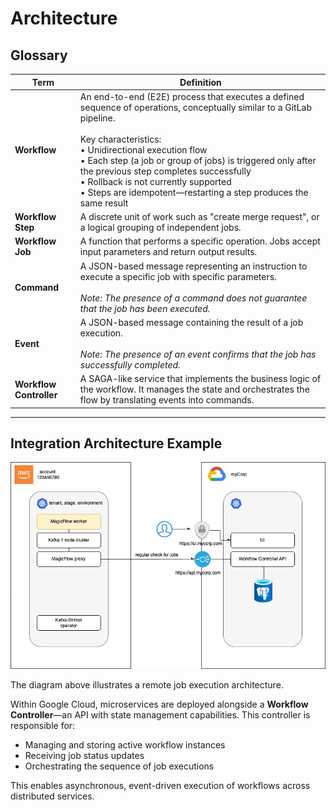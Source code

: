 # Architecture

## Glossary

| **Term**             | **Definition** |
|----------------------|----------------|
| **Workflow**         | An end-to-end (E2E) process that executes a defined sequence of operations, conceptually similar to a GitLab pipeline. <br><br>Key characteristics:<br>• Unidirectional execution flow<br>• Each step (a job or group of jobs) is triggered only after the previous step completes successfully<br>• Rollback is not currently supported<br>• Steps are idempotent—restarting a step produces the same result |
| **Workflow Step**    | A discrete unit of work such as "create merge request", or a logical grouping of independent jobs. |
| **Workflow Job**     | A function that performs a specific operation. Jobs accept input parameters and return output results. |
| **Command**          | A JSON-based message representing an instruction to execute a specific job with specific parameters. <br><br>_Note: The presence of a command does not guarantee that the job has been executed._ |
| **Event**            | A JSON-based message containing the result of a job execution. <br><br>_Note: The presence of an event confirms that the job has successfully completed._ |
| **Workflow Controller** | A SAGA-like service that implements the business logic of the workflow. It manages the state and orchestrates the flow by translating events into commands. |

---

## Integration Architecture Example

![High-level integration architecture](./../assets/magicflow.webp)

The diagram above illustrates a remote job execution architecture.

Within Google Cloud, microservices are deployed alongside a **Workflow Controller**—an API with state management capabilities. This controller is responsible for:

- Managing and storing active workflow instances
- Receiving job status updates
- Orchestrating the sequence of job executions

This enables asynchronous, event-driven execution of workflows across distributed services.
